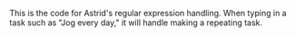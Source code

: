 This is the code for Astrid's regular expression handling.
When typing in a task such as "Jog every day," it will handle making a repeating task.